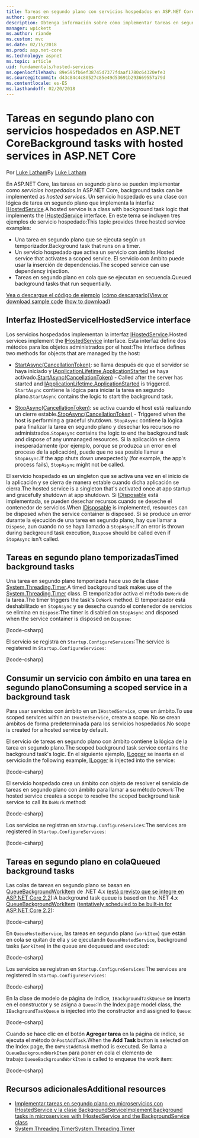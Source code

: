 ```yaml
---
title: Tareas en segundo plano con servicios hospedados en ASP.NET Core
author: guardrex
description: Obtenga información sobre cómo implementar tareas en segundo plano con servicios hospedados en ASP.NET Core.
manager: wpickett
ms.author: riande
ms.custom: mvc
ms.date: 02/15/2018
ms.prod: asp.net-core
ms.technology: aspnet
ms.topic: article
uid: fundamentals/hosted-services
ms.openlocfilehash: 89e595fb6ef38745d7377fdaaf1780c64320efe3
ms.sourcegitcommit: d43c84c4c80527c85e49d53691b293669557a79d
ms.contentlocale: es-ES
ms.lasthandoff: 02/20/2018
---
```

# <a name="background-tasks-with-hosted-services-in-aspnet-core"></a><span data-ttu-id="e78bd-103">Tareas en segundo plano con servicios hospedados en ASP.NET Core</span><span class="sxs-lookup"><span data-stu-id="e78bd-103">Background tasks with hosted services in ASP.NET Core</span></span>

<span data-ttu-id="e78bd-104">Por [Luke Latham](https://github.com/guardrex)</span><span class="sxs-lookup"><span data-stu-id="e78bd-104">By [Luke Latham](https://github.com/guardrex)</span></span>

<span data-ttu-id="e78bd-105">En ASP.NET Core, las tareas en segundo plano se pueden implementar como *servicios hospedados*.</span><span class="sxs-lookup"><span data-stu-id="e78bd-105">In ASP.NET Core, background tasks can be implemented as *hosted services*.</span></span> <span data-ttu-id="e78bd-106">Un servicio hospedado es una clase con lógica de tarea en segundo plano que implementa la interfaz [IHostedService](/dotnet/api/microsoft.extensions.hosting.ihostedservice).</span><span class="sxs-lookup"><span data-stu-id="e78bd-106">A hosted service is a class with background task logic that implements the [IHostedService](/dotnet/api/microsoft.extensions.hosting.ihostedservice) interface.</span></span> <span data-ttu-id="e78bd-107">En este tema se incluyen tres ejemplos de servicio hospedado:</span><span class="sxs-lookup"><span data-stu-id="e78bd-107">This topic provides three hosted service examples:</span></span>

* <span data-ttu-id="e78bd-108">Una tarea en segundo plano que se ejecuta según un temporizador.</span><span class="sxs-lookup"><span data-stu-id="e78bd-108">Background task that runs on a timer.</span></span>
* <span data-ttu-id="e78bd-109">Un servicio hospedado que activa un servicio con ámbito.</span><span class="sxs-lookup"><span data-stu-id="e78bd-109">Hosted service that activates a scoped service.</span></span> <span data-ttu-id="e78bd-110">El servicio con ámbito puede usar la inserción de dependencias.</span><span class="sxs-lookup"><span data-stu-id="e78bd-110">The scoped service can use dependency injection.</span></span>
* <span data-ttu-id="e78bd-111">Tareas en segundo plano en cola que se ejecutan en secuencia.</span><span class="sxs-lookup"><span data-stu-id="e78bd-111">Queued background tasks that run sequentially.</span></span>

<span data-ttu-id="e78bd-112">[Vea o descargue el código de ejemplo](https://github.com/aspnet/Docs/tree/master/aspnetcore/fundamentals/hosted-services/samples/2.x) ([cómo descargarlo](xref:tutorials/index#how-to-download-a-sample))</span><span class="sxs-lookup"><span data-stu-id="e78bd-112">[View or download sample code](https://github.com/aspnet/Docs/tree/master/aspnetcore/fundamentals/hosted-services/samples/2.x) ([how to download](xref:tutorials/index#how-to-download-a-sample))</span></span>

## <a name="ihostedservice-interface"></a><span data-ttu-id="e78bd-113">Interfaz IHostedService</span><span class="sxs-lookup"><span data-stu-id="e78bd-113">IHostedService interface</span></span>

<span data-ttu-id="e78bd-114">Los servicios hospedados implementan la interfaz [IHostedService](/dotnet/api/microsoft.extensions.hosting.ihostedservice).</span><span class="sxs-lookup"><span data-stu-id="e78bd-114">Hosted services implement the [IHostedService](/dotnet/api/microsoft.extensions.hosting.ihostedservice) interface.</span></span> <span data-ttu-id="e78bd-115">Esta interfaz define dos métodos para los objetos administrados por el host:</span><span class="sxs-lookup"><span data-stu-id="e78bd-115">The interface defines two methods for objects that are managed by the host:</span></span>

* <span data-ttu-id="e78bd-116">[StartAsync(CancellationToken)](/dotnet/api/microsoft.extensions.hosting.ihostedservice.startasync): se llama después de que el servidor se haya iniciado y [IApplicationLifetime.ApplicationStarted](/dotnet/api/microsoft.aspnetcore.hosting.iapplicationlifetime.applicationstarted) se haya activado.</span><span class="sxs-lookup"><span data-stu-id="e78bd-116">[StartAsync(CancellationToken)](/dotnet/api/microsoft.extensions.hosting.ihostedservice.startasync) - Called after the server has started and [IApplicationLifetime.ApplicationStarted](/dotnet/api/microsoft.aspnetcore.hosting.iapplicationlifetime.applicationstarted) is triggered.</span></span> <span data-ttu-id="e78bd-117">`StartAsync` contiene la lógica para iniciar la tarea en segundo plano.</span><span class="sxs-lookup"><span data-stu-id="e78bd-117">`StartAsync` contains the logic to start the background task.</span></span>

* <span data-ttu-id="e78bd-118">[StopAsync(CancellationToken)](/dotnet/api/microsoft.extensions.hosting.ihostedservice.stopasync): se activa cuando el host está realizando un cierre estable.</span><span class="sxs-lookup"><span data-stu-id="e78bd-118">[StopAsync(CancellationToken)](/dotnet/api/microsoft.extensions.hosting.ihostedservice.stopasync) - Triggered when the host is performing a graceful shutdown.</span></span> <span data-ttu-id="e78bd-119">`StopAsync` contiene la lógica para finalizar la tarea en segundo plano y desechar los recursos no administrados.</span><span class="sxs-lookup"><span data-stu-id="e78bd-119">`StopAsync` contains the logic to end the background task and dispose of any unmanaged resources.</span></span> <span data-ttu-id="e78bd-120">Si la aplicación se cierra inesperadamente (por ejemplo, porque se produzca un error en el proceso de la aplicación), puede que no sea posible llamar a `StopAsync`.</span><span class="sxs-lookup"><span data-stu-id="e78bd-120">If the app shuts down unexpectedly (for example, the app's process fails), `StopAsync` might not be called.</span></span>

<span data-ttu-id="e78bd-121">El servicio hospedado es un singleton que se activa una vez en el inicio de la aplicación y se cierra de manera estable cuando dicha aplicación se cierra.</span><span class="sxs-lookup"><span data-stu-id="e78bd-121">The hosted service is a singleton that's activated once at app startup and gracefully shutdown at app shutdown.</span></span> <span data-ttu-id="e78bd-122">Si [IDisposable](/dotnet/api/system.idisposable) está implementada, se pueden desechar recursos cuando se deseche el contenedor de servicios.</span><span class="sxs-lookup"><span data-stu-id="e78bd-122">When [IDisposable](/dotnet/api/system.idisposable) is implemented, resources can be disposed when the service container is disposed.</span></span> <span data-ttu-id="e78bd-123">Si se produce un error durante la ejecución de una tarea en segundo plano, hay que llamar a `Dispose`, aun cuando no se haya llamado a `StopAsync`.</span><span class="sxs-lookup"><span data-stu-id="e78bd-123">If an error is thrown during background task execution, `Dispose` should be called even if `StopAsync` isn't called.</span></span>

## <a name="timed-background-tasks"></a><span data-ttu-id="e78bd-124">Tareas en segundo plano temporizadas</span><span class="sxs-lookup"><span data-stu-id="e78bd-124">Timed background tasks</span></span>

<span data-ttu-id="e78bd-125">Una tarea en segundo plano temporizada hace uso de la clase [System.Threading.Timer](/dotnet/api/system.threading.timer).</span><span class="sxs-lookup"><span data-stu-id="e78bd-125">A timed background task makes use of the [System.Threading.Timer](/dotnet/api/system.threading.timer) class.</span></span> <span data-ttu-id="e78bd-126">El temporizador activa el método `DoWork` de la tarea.</span><span class="sxs-lookup"><span data-stu-id="e78bd-126">The timer triggers the task's `DoWork` method.</span></span> <span data-ttu-id="e78bd-127">El temporizador está deshabilitado en `StopAsync` y se desecha cuando el contenedor de servicios se elimina en `Dispose`:</span><span class="sxs-lookup"><span data-stu-id="e78bd-127">The timer is disabled on `StopAsync` and disposed when the service container is disposed on `Dispose`:</span></span>

[!code-csharp[](hosted-services/samples/2.x/Services/TimedHostedService.cs?name=snippet1&highlight=15-16,30,37)]

<span data-ttu-id="e78bd-128">El servicio se registra en `Startup.ConfigureServices`:</span><span class="sxs-lookup"><span data-stu-id="e78bd-128">The service is registered in `Startup.ConfigureServices`:</span></span>

[!code-csharp[](hosted-services/samples/2.x/Startup.cs?name=snippet1)]

## <a name="consuming-a-scoped-service-in-a-background-task"></a><span data-ttu-id="e78bd-129">Consumir un servicio con ámbito en una tarea en segundo plano</span><span class="sxs-lookup"><span data-stu-id="e78bd-129">Consuming a scoped service in a background task</span></span>

<span data-ttu-id="e78bd-130">Para usar servicios con ámbito en un `IHostedService`, cree un ámbito.</span><span class="sxs-lookup"><span data-stu-id="e78bd-130">To use scoped services within an `IHostedService`, create a scope.</span></span> <span data-ttu-id="e78bd-131">No se crean ámbitos de forma predeterminada para los servicios hospedados.</span><span class="sxs-lookup"><span data-stu-id="e78bd-131">No scope is created for a hosted service by default.</span></span>

<span data-ttu-id="e78bd-132">El servicio de tareas en segundo plano con ámbito contiene la lógica de la tarea en segundo plano.</span><span class="sxs-lookup"><span data-stu-id="e78bd-132">The scoped background task service contains the background task's logic.</span></span> <span data-ttu-id="e78bd-133">En el siguiente ejemplo, [ILogger](/dotnet/api/microsoft.extensions.logging.ilogger) se inserta en el servicio:</span><span class="sxs-lookup"><span data-stu-id="e78bd-133">In the following example, [ILogger](/dotnet/api/microsoft.extensions.logging.ilogger) is injected into the service:</span></span>

[!code-csharp[](hosted-services/samples/2.x/Services/ScopedProcessingService.cs?name=snippet1)]

<span data-ttu-id="e78bd-134">El servicio hospedado crea un ámbito con objeto de resolver el servicio de tareas en segundo plano con ámbito para llamar a su método `DoWork`:</span><span class="sxs-lookup"><span data-stu-id="e78bd-134">The hosted service creates a scope to resolve the scoped background task service to call its `DoWork` method:</span></span>

[!code-csharp[](hosted-services/samples/2.x/Services/ConsumeScopedServiceHostedService.cs?name=snippet1&highlight=29-36)]

<span data-ttu-id="e78bd-135">Los servicios se registran en `Startup.ConfigureServices`:</span><span class="sxs-lookup"><span data-stu-id="e78bd-135">The services are registered in `Startup.ConfigureServices`:</span></span>

[!code-csharp[](hosted-services/samples/2.x/Startup.cs?name=snippet2)]

## <a name="queued-background-tasks"></a><span data-ttu-id="e78bd-136">Tareas en segundo plano en cola</span><span class="sxs-lookup"><span data-stu-id="e78bd-136">Queued background tasks</span></span>

<span data-ttu-id="e78bd-137">Las colas de tareas en segundo plano se basan en [QueueBackgroundWorkItem](/dotnet/api/system.web.hosting.hostingenvironment.queuebackgroundworkitem) de .NET 4.x ([está previsto que se integre en ASP.NET Core 2.2](https://github.com/aspnet/Hosting/issues/1280)):</span><span class="sxs-lookup"><span data-stu-id="e78bd-137">A background task queue is based on the .NET 4.x [QueueBackgroundWorkItem](/dotnet/api/system.web.hosting.hostingenvironment.queuebackgroundworkitem) ([tentatively scheduled to be built-in for ASP.NET Core 2.2](https://github.com/aspnet/Hosting/issues/1280)):</span></span>

[!code-csharp[](hosted-services/samples/2.x/Services/BackgroundTaskQueue.cs?name=snippet1)]

<span data-ttu-id="e78bd-138">En `QueueHostedService`, las tareas en segundo plano (`workItem`) que están en cola se quitan de ella y se ejecutan:</span><span class="sxs-lookup"><span data-stu-id="e78bd-138">In `QueueHostedService`, background tasks (`workItem`) in the queue are dequeued and executed:</span></span>

[!code-csharp[](hosted-services/samples/2.x/Services/QueuedHostedService.cs?name=snippet1&highlight=30-31,35)]

<span data-ttu-id="e78bd-139">Los servicios se registran en `Startup.ConfigureServices`:</span><span class="sxs-lookup"><span data-stu-id="e78bd-139">The services are registered in `Startup.ConfigureServices`:</span></span>

[!code-csharp[](hosted-services/samples/2.x/Startup.cs?name=snippet3)]

<span data-ttu-id="e78bd-140">En la clase de modelo de página de índice, `IBackgroundTaskQueue` se inserta en el constructor y se asigna a `Queue`:</span><span class="sxs-lookup"><span data-stu-id="e78bd-140">In the Index page model class, the `IBackgroundTaskQueue` is injected into the constructor and assigned to `Queue`:</span></span>

[!code-csharp[](hosted-services/samples/2.x/Pages/Index.cshtml.cs?name=snippet1)]

<span data-ttu-id="e78bd-141">Cuando se hace clic en el botón **Agregar tarea** en la página de índice, se ejecuta el método `OnPostAddTask`.</span><span class="sxs-lookup"><span data-stu-id="e78bd-141">When the **Add Task** button is selected on the Index page, the `OnPostAddTask` method is executed.</span></span> <span data-ttu-id="e78bd-142">Se llama a `QueueBackgroundWorkItem` para poner en cola el elemento de trabajo:</span><span class="sxs-lookup"><span data-stu-id="e78bd-142">`QueueBackgroundWorkItem` is called to enqueue the work item:</span></span>

[!code-csharp[](hosted-services/samples/2.x/Pages/Index.cshtml.cs?name=snippet2)]

## <a name="additional-resources"></a><span data-ttu-id="e78bd-143">Recursos adicionales</span><span class="sxs-lookup"><span data-stu-id="e78bd-143">Additional resources</span></span>

* [<span data-ttu-id="e78bd-144">Implementar tareas en segundo plano en microservicios con IHostedService y la clase BackgroundService</span><span class="sxs-lookup"><span data-stu-id="e78bd-144">Implement background tasks in microservices with IHostedService and the BackgroundService class</span></span>](/dotnet/standard/microservices-architecture/multi-container-microservice-net-applications/background-tasks-with-ihostedservice)
* [<span data-ttu-id="e78bd-145">System.Threading.Timer</span><span class="sxs-lookup"><span data-stu-id="e78bd-145">System.Threading.Timer</span></span>](/dotnet/api/system.threading.timer)
